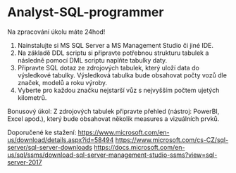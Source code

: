 # Analyst-SQL-programmer

Na zpracování úkolu máte 24hod!

1) Nainstalujte si MS SQL Server a MS Management Studio či jiné IDE. 
2) Na základě DDL scriptu si připravte potřebnou strukturu tabulek a následně pomocí DML scriptu naplňte tabulky daty.
3) Připravte SQL dotaz ze zdrojových tabulek, který uloží data do výsledkové tabulky. Výsledková tabulka bude obsahovat počty vozů dle značek, modelů a roku výroby.
4) Vyberte pro každou značku nejstarší vůz s nejvyšším počtem ujetých kilometrů.

Bonusový úkol:
Z zdrojových tabulek připravte přehled (nástroj: PowerBI, Excel apod.), který bude obsahovat několik measures a vizuálních prvků.


Doporučené ke stažení:
https://www.microsoft.com/en-us/download/details.aspx?id=58494
https://www.microsoft.com/cs-CZ/sql-server/sql-server-downloads
https://docs.microsoft.com/en-us/sql/ssms/download-sql-server-management-studio-ssms?view=sql-server-2017
